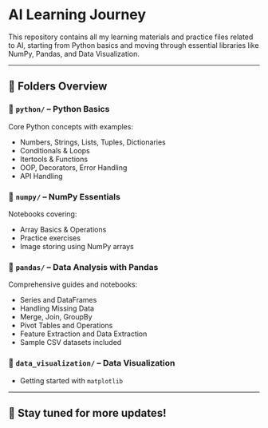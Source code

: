 # AI Learning Journey

This repository contains all my learning materials and practice files related to AI, starting from Python basics and moving through essential libraries like NumPy, Pandas, and Data Visualization.

---

## 📁 Folders Overview

### 🔹 `python/` – Python Basics
Core Python concepts with examples:
- Numbers, Strings, Lists, Tuples, Dictionaries
- Conditionals & Loops
- Itertools & Functions
- OOP, Decorators, Error Handling
- API Handling

### 🔹 `numpy/` – NumPy Essentials
Notebooks covering:
- Array Basics & Operations
- Practice exercises
- Image storing using NumPy arrays

### 🔹 `pandas/` – Data Analysis with Pandas
Comprehensive guides and notebooks:
- Series and DataFrames
- Handling Missing Data
- Merge, Join, GroupBy
- Pivot Tables and Operations
- Feature Extraction and Data Extraction
- Sample CSV datasets included

### 🔹 `data_visualization/` – Data Visualization
- Getting started with `matplotlib`

---

## 🚀 Stay tuned for more updates!

